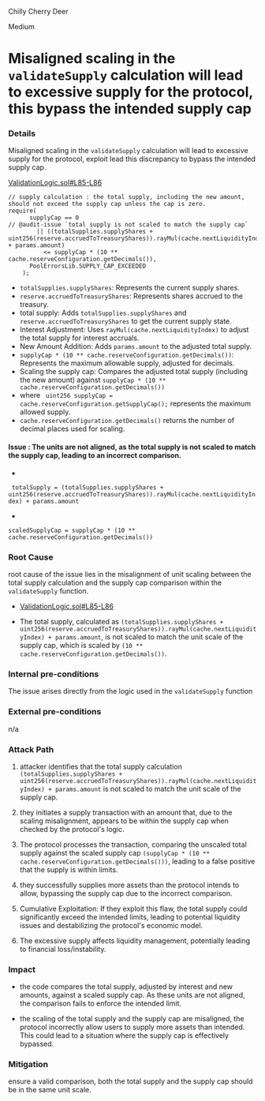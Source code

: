 Chilly Cherry Deer

Medium

# Misaligned scaling in the `validateSupply` calculation will lead to excessive supply for the protocol, this bypass the intended supply cap

###  Details

Misaligned scaling in the `validateSupply` calculation will lead to excessive supply for the protocol, exploit lead this  discrepancy to bypass the intended supply cap.

[ValidationLogic.sol#L85-L86](https://github.com/sherlock-audit/2024-06-new-scope/blob/c8300e73f4d751796daad3dadbae4d11072b3d79/zerolend-one/contracts/core/pool/logic/ValidationLogic.sol#L85-L86)

```solidity
// supply calculation : the total supply, including the new amount, should not exceed the supply cap unless the cap is zero.
require(
      supplyCap == 0
// @audit-issue `total supply is not scaled to match the supply cap`
        || ((totalSupplies.supplyShares + uint256(reserve.accruedToTreasuryShares)).rayMul(cache.nextLiquidityIndex) + params.amount)
          <= supplyCap * (10 ** cache.reserveConfiguration.getDecimals()),
      PoolErrorsLib.SUPPLY_CAP_EXCEEDED
    );
```
- `totalSupplies.supplyShares`: Represents the current supply shares.
-  `reserve.accruedToTreasuryShares`: Represents shares accrued to the treasury.
-  total supply: Adds `totalSupplies.supplyShares`  and `reserve.accruedToTreasuryShares` to get the current supply state.
- Interest Adjustment: Uses `rayMul(cache.nextLiquidityIndex)` to adjust the total supply for interest accruals.
- New Amount Addition: Adds `params.amount`  to the adjusted total supply.
- `supplyCap * (10 ** cache.reserveConfiguration.getDecimals())`: Represents the maximum allowable supply, adjusted for decimals.
- Scaling the supply cap: Compares the adjusted total supply (including the new amount) against `supplyCap * (10 ** cache.reserveConfiguration.getDecimals())`
- where ` uint256 supplyCap = cache.reserveConfiguration.getSupplyCap();` represents the maximum allowed supply.
- `cache.reserveConfiguration.getDecimals()` returns the number of decimal places used for scaling.

#### Issue : The units are not aligned, as the total supply is not scaled to match the supply cap, leading to an incorrect comparison.
- 
` totalSupply = (totalSupplies.supplyShares + uint256(reserve.accruedToTreasuryShares)).rayMul(cache.nextLiquidityIndex) + params.amount`

- 
`scaledSupplyCap = supplyCap * (10 ** cache.reserveConfiguration.getDecimals())`



### Root Cause

root cause of the issue lies in the misalignment of unit scaling between the total supply calculation and the supply cap comparison within the `validateSupply` function.
- [ValidationLogic.sol#L85-L86](https://github.com/sherlock-audit/2024-06-new-scope/blob/c8300e73f4d751796daad3dadbae4d11072b3d79/zerolend-one/contracts/core/pool/logic/ValidationLogic.sol#L85-L86)

-  The total supply, calculated as 
`(totalSupplies.supplyShares + uint256(reserve.accruedToTreasuryShares)).rayMul(cache.nextLiquidityIndex) + params.amount`, is not scaled to match the unit scale of the supply cap, which is scaled by `(10 ** cache.reserveConfiguration.getDecimals())`.

### Internal pre-conditions

The issue arises directly from the logic used in the `validateSupply` function

### External pre-conditions
n/a

### Attack Path

1. attacker identifies that the total supply calculation `(totalSupplies.supplyShares + uint256(reserve.accruedToTreasuryShares)).rayMul(cache.nextLiquidityIndex) + params.amount` is not scaled to match the unit scale of the supply cap.

2. they initiates a supply transaction with an amount that, due to the scaling misalignment, appears to be within the supply cap when checked by the protocol's logic.

3. The protocol processes the transaction, comparing the unscaled total supply against the scaled supply cap `(supplyCap * (10 ** cache.reserveConfiguration.getDecimals()))`, leading to a false positive that the supply is within limits.
4.  they successfully supplies more assets than the protocol intends to allow, bypassing the supply cap due to the incorrect comparison.
5. Cumulative Exploitation: If they exploit this flaw, the total supply could significantly exceed the intended limits, leading to potential liquidity issues and destabilizing the protocol's economic model.

6. The excessive supply affects liquidity management, potentially leading to financial loss/instability.

### Impact

- the code compares the total supply, adjusted by interest and new amounts, against a scaled supply cap. As these units are not aligned, the comparison fails to enforce the intended limit.

- the scaling of the total supply and the supply cap are misaligned, the protocol incorrectly allow users to supply more assets than intended. This could lead to a situation where the supply cap is effectively bypassed.


### Mitigation

ensure a valid comparison, both the total supply and the supply cap should be in the same unit scale.